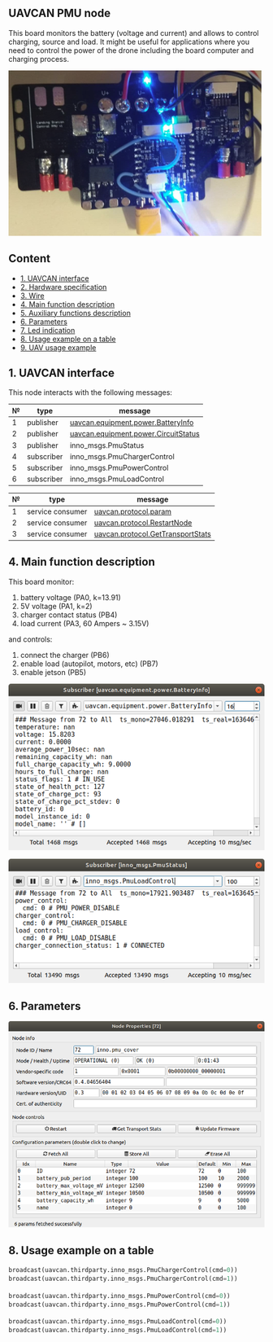 ## UAVCAN PMU node

This board monitors the battery (voltage and current) and allows to control charging, source and load. It might be useful for applications where you need to control the power of the drone including the board computer and charging process.

![pmu_cover](pmu_cover.png?raw=true "pmu_cover")

## Content
  - [1. UAVCAN interface](#1-uavcan-interface)
  - [2. Hardware specification](#2-hardware-specification)
  - [3. Wire](#3-wire)
  - [4. Main function description](#4-main-function-description)
  - [5. Auxiliary functions description](#5-auxiliary-function-description)
  - [6. Parameters](#6-parameters)
  - [7. Led indication](#7-led-indication)
  - [8. Usage example on a table](#8-usage-example-on-a-table)
  - [9. UAV usage example](#9-uav-usage-example)

## 1. UAVCAN interface

This node interacts with the following messages:

| № | type      | message  |
| - | --------- | -------- |
| 1 | publisher   | [uavcan.equipment.power.BatteryInfo](https://legacy.uavcan.org/Specification/7._List_of_standard_data_types/#batteryinfo) |
| 2 | publisher   | [uavcan.equipment.power.CircuitStatus](https://legacy.uavcan.org/Specification/7._List_of_standard_data_types/#circuitstatus) |
| 3 | publisher   | inno_msgs.PmuStatus |
| 4 | subscriber   | inno_msgs.PmuChargerControl |
| 5 | subscriber   | inno_msgs.PmuPowerControl |
| 6 | subscriber   | inno_msgs.PmuLoadControl |


| № | type      | message  |
| - | --------- | -------- |
| 1 | service consumer | [uavcan.protocol.param](https://legacy.uavcan.org/Specification/7._List_of_standard_data_types/#uavcanprotocolparam) |
| 2 | service consumer   | [uavcan.protocol.RestartNode](https://legacy.uavcan.org/Specification/7._List_of_standard_data_types/#restartnode) |
| 3 | service consumer   | [uavcan.protocol.GetTransportStats](https://legacy.uavcan.org/Specification/7._List_of_standard_data_types/#gettransportstats) |


## 4. Main function description

This board monitor:
1. battery voltage (PA0, k=13.91)
2. 5V voltage (PA1, k=2)
3. charger contact status (PB4)
4. load current (PA3, 60 Ampers ~ 3.15V)

and controls:
1. connect the charger (PB6)
2. enable load (autopilot, motors, etc) (PB7)
3. enable jetson (PB5)

![battery_info_msg](battery_info_msg.png?raw=true "battery_info_msg")

![pmu_status_msg](pmu_status_msg.png?raw=true "pmu_status_msg")

## 6. Parameters

![pmu_params](pmu_params.png?raw=true "pmu_params")

## 8. Usage example on a table

```python
broadcast(uavcan.thirdparty.inno_msgs.PmuChargerControl(cmd=0))
broadcast(uavcan.thirdparty.inno_msgs.PmuChargerControl(cmd=1))

broadcast(uavcan.thirdparty.inno_msgs.PmuPowerControl(cmd=0))
broadcast(uavcan.thirdparty.inno_msgs.PmuPowerControl(cmd=1))

broadcast(uavcan.thirdparty.inno_msgs.PmuLoadControl(cmd=0))
broadcast(uavcan.thirdparty.inno_msgs.PmuLoadControl(cmd=1))
```